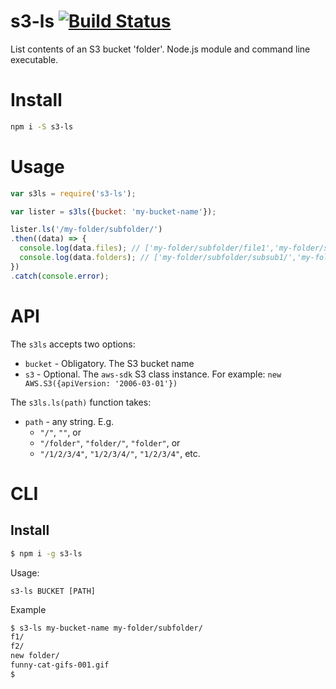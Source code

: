 # s3-ls [![Build Status](https://travis-ci.org/koresar/s3-ls.svg?branch=master)](https://travis-ci.org/koresar/s3-ls)
List contents of an S3 bucket 'folder'. Node.js module and command line executable.

# Install
```sh
npm i -S s3-ls
```

# Usage
```js
var s3ls = require('s3-ls');

var lister = s3ls({bucket: 'my-bucket-name'});

lister.ls('/my-folder/subfolder/')
.then((data) => {
  console.log(data.files); // ['my-folder/subfolder/file1','my-folder/subfolder/file2']
  console.log(data.folders); // ['my-folder/subfolder/subsub1/','my-folder/subfolder/subsub2/']
})
.catch(console.error);
```

# API

The `s3ls` accepts two options:
* `bucket` - Obligatory. The S3 bucket name
* `s3` - Optional. The `aws-sdk` S3 class instance. For example: `new AWS.S3({apiVersion: '2006-03-01'})`

The `s3ls.ls(path)` function takes:
* `path` - any string. E.g.
  *  `"/"`, `""`, or
  * `"/folder"`, `"folder/"`, `"folder"`, or
  * `"/1/2/3/4"`, `"1/2/3/4/"`, `"1/2/3/4"`, etc.

# CLI

## Install
```sh
$ npm i -g s3-ls
```

Usage:
```
s3-ls BUCKET [PATH]
```

Example
```sh
$ s3-ls my-bucket-name my-folder/subfolder/
f1/
f2/
new folder/
funny-cat-gifs-001.gif
$
```
